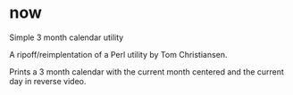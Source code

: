 # now
Simple 3 month calendar utility

A ripoff/reimplentation of a Perl utility by Tom Christiansen.

Prints a 3 month calendar with the current month centered and the current day in reverse video. 
